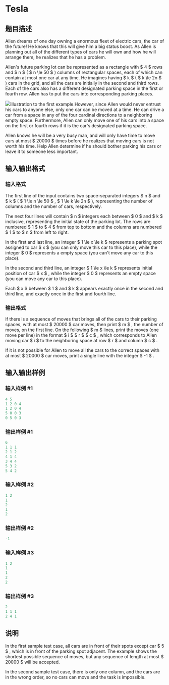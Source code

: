 # Tesla

## 题目描述

Allen dreams of one day owning a enormous fleet of electric cars, the car of the future! He knows that this will give him a big status boost. As Allen is planning out all of the different types of cars he will own and how he will arrange them, he realizes that he has a problem.

Allen's future parking lot can be represented as a rectangle with $ 4 $ rows and $ n $ ( $ n \le 50 $ ) columns of rectangular spaces, each of which can contain at most one car at any time. He imagines having $ k $ ( $ k \le 2n $ ) cars in the grid, and all the cars are initially in the second and third rows. Each of the cars also has a different designated parking space in the first or fourth row. Allen has to put the cars into corresponding parking places.

![](https://cdn.luogu.com.cn/upload/vjudge_pic/CF995A/34279eda6e70545a7bbf8d625eb53e7d26a4b91d.png)Illustration to the first example.However, since Allen would never entrust his cars to anyone else, only one car can be moved at a time. He can drive a car from a space in any of the four cardinal directions to a neighboring empty space. Furthermore, Allen can only move one of his cars into a space on the first or fourth rows if it is the car's designated parking space.

Allen knows he will be a very busy man, and will only have time to move cars at most $ 20000 $ times before he realizes that moving cars is not worth his time. Help Allen determine if he should bother parking his cars or leave it to someone less important.

## 输入输出格式

### 输入格式

The first line of the input contains two space-separated integers $ n $ and $ k $ ( $ 1 \le n \le 50 $ , $ 1 \le k \le 2n $ ), representing the number of columns and the number of cars, respectively.

The next four lines will contain $ n $ integers each between $ 0 $ and $ k $ inclusive, representing the initial state of the parking lot. The rows are numbered $ 1 $ to $ 4 $ from top to bottom and the columns are numbered $ 1 $ to $ n $ from left to right.

In the first and last line, an integer $ 1 \le x \le k $ represents a parking spot assigned to car $ x $ (you can only move this car to this place), while the integer $ 0 $ represents a empty space (you can't move any car to this place).

In the second and third line, an integer $ 1 \le x \le k $ represents initial position of car $ x $ , while the integer $ 0 $ represents an empty space (you can move any car to this place).

Each $ x $ between $ 1 $ and $ k $ appears exactly once in the second and third line, and exactly once in the first and fourth line.

### 输出格式

If there is a sequence of moves that brings all of the cars to their parking spaces, with at most $ 20000 $ car moves, then print $ m $ , the number of moves, on the first line. On the following $ m $ lines, print the moves (one move per line) in the format $ i $ $ r $ $ c $ , which corresponds to Allen moving car $ i $ to the neighboring space at row $ r $ and column $ c $ .

If it is not possible for Allen to move all the cars to the correct spaces with at most $ 20000 $ car moves, print a single line with the integer $ -1 $ .

## 输入输出样例

### 输入样例 #1

```cpp
4 5
1 2 0 4
1 2 0 4
5 0 0 3
0 5 0 3

```
### 输出样例 #1

```cpp
6
1 1 1
2 1 2
4 1 4
3 4 4
5 3 2
5 4 2

```
### 输入样例 #2

```cpp
1 2
1
2
1
2

```
### 输出样例 #2

```cpp
-1

```
### 输入样例 #3

```cpp
1 2
1
1
2
2

```
### 输出样例 #3

```cpp
2
1 1 1
2 4 1

```
## 说明

In the first sample test case, all cars are in front of their spots except car $ 5 $ , which is in front of the parking spot adjacent. The example shows the shortest possible sequence of moves, but any sequence of length at most $ 20000 $ will be accepted.

In the second sample test case, there is only one column, and the cars are in the wrong order, so no cars can move and the task is impossible.

